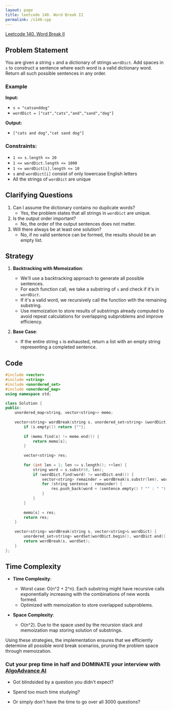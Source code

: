 ```yaml
---
layout: page
title: leetcode 140. Word Break II
permalink: /s140-cpp
---
```

[Leetcode 140. Word Break II](https://algoadvance.github.io/algoadvance/l140)
## Problem Statement

You are given a string `s` and a dictionary of strings `wordDict`. Add spaces in `s` to construct a sentence where each word is a valid dictionary word. Return all such possible sentences in any order.

### Example
**Input:** 
- `s = "catsanddog"`
- `wordDict = ["cat","cats","and","sand","dog"]`

**Output:** 
- `["cats and dog","cat sand dog"]`

### Constraints:

- `1 <= s.length <= 20`
- `1 <= wordDict.length <= 1000`
- `1 <= wordDict[i].length <= 10`
- `s` and `wordDict[i]` consist of only lowercase English letters
- All the strings of `wordDict` are unique

## Clarifying Questions

1. Can I assume the dictionary contains no duplicate words?
   - Yes, the problem states that all strings in `wordDict` are unique.
2. Is the output order important?
   - No, the order of the output sentences does not matter.
3. Will there always be at least one solution?
   - No, if no valid sentence can be formed, the results should be an empty list.

## Strategy

1. **Backtracking with Memoization**:
   - We'll use a backtracking approach to generate all possible sentences.
   - For each function call, we take a substring of `s` and check if it's in `wordDict`.
   - If it's a valid word, we recursively call the function with the remaining substring.
   - Use memoization to store results of substrings already computed to avoid repeat calculations for overlapping subproblems and improve efficiency.

2. **Base Case**:
   - If the entire string `s` is exhausted, return a list with an empty string representing a completed sentence.

## Code

```cpp
#include <vector>
#include <string>
#include <unordered_set>
#include <unordered_map>
using namespace std;

class Solution {
public:
    unordered_map<string, vector<string>> memo;
    
    vector<string> wordBreak(string s, unordered_set<string> &wordDict) {
        if (s.empty()) return {""};
        
        if (memo.find(s) != memo.end()) {
            return memo[s];
        }
        
        vector<string> res;
        
        for (int len = 1; len <= s.length(); ++len) {
            string word = s.substr(0, len);
            if (wordDict.find(word) != wordDict.end()) {
                vector<string> remainder = wordBreak(s.substr(len), wordDict);
                for (string sentence : remainder) {
                    res.push_back(word + (sentence.empty() ? "" : " ") + sentence);
                }
            }
        }
        
        memo[s] = res;
        return res;
    }
    
    vector<string> wordBreak(string s, vector<string>& wordDict) {
        unordered_set<string> wordSet(wordDict.begin(), wordDict.end());
        return wordBreak(s, wordSet);
    }
};
```

## Time Complexity

- **Time Complexity**:
  - Worst case: O(n^2 + 2^n). Each substring might have recursive calls exponentially increasing with the combinations of new words formed.
  - Optimized with memoization to store overlapped subproblems.

- **Space Complexity**:
  - O(n^2). Due to the space used by the recursion stack and memoization map storing solution of substrings.

Using these strategies, the implementation ensures that we efficiently determine all possible word break scenarios, pruning the problem space through memoization.


### Cut your prep time in half and DOMINATE your interview with [AlgoAdvance AI](https://algoAdvance.com)

- Got blindsided by a question you didn't expect?

- Spend too much time studying?

- Or simply don't have the time to go over all 3000 questions?

